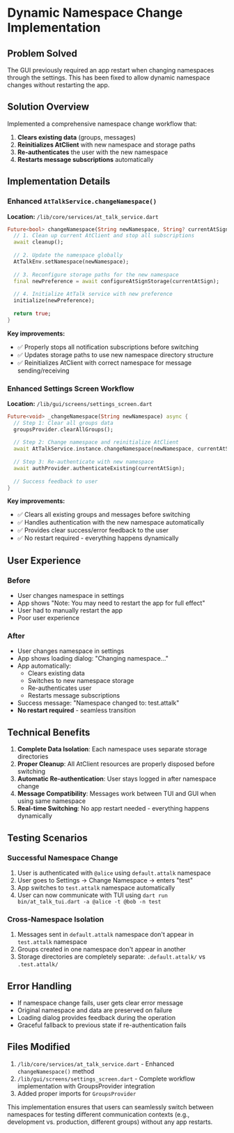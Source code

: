 # Dynamic Namespace Change Implementation

## Problem Solved
The GUI previously required an app restart when changing namespaces through the settings. This has been fixed to allow dynamic namespace changes without restarting the app.

## Solution Overview
Implemented a comprehensive namespace change workflow that:
1. **Clears existing data** (groups, messages)
2. **Reinitializes AtClient** with new namespace and storage paths
3. **Re-authenticates** the user with the new namespace
4. **Restarts message subscriptions** automatically

## Implementation Details

### Enhanced `AtTalkService.changeNamespace()`
**Location:** `/lib/core/services/at_talk_service.dart`

```dart
Future<bool> changeNamespace(String newNamespace, String? currentAtSign) async {
  // 1. Clean up current AtClient and stop all subscriptions
  await cleanup();
  
  // 2. Update the namespace globally
  AtTalkEnv.setNamespace(newNamespace);
  
  // 3. Reconfigure storage paths for the new namespace
  final newPreference = await configureAtSignStorage(currentAtSign);
  
  // 4. Initialize AtTalk service with new preference
  initialize(newPreference);
  
  return true;
}
```

**Key improvements:**
- ✅ Properly stops all notification subscriptions before switching
- ✅ Updates storage paths to use new namespace directory structure
- ✅ Reinitializes AtClient with correct namespace for message sending/receiving

### Enhanced Settings Screen Workflow
**Location:** `/lib/gui/screens/settings_screen.dart`

```dart
Future<void> _changeNamespace(String newNamespace) async {
  // Step 1: Clear all groups data
  groupsProvider.clearAllGroups();
  
  // Step 2: Change namespace and reinitialize AtClient
  await AtTalkService.instance.changeNamespace(newNamespace, currentAtSign);
  
  // Step 3: Re-authenticate with new namespace
  await authProvider.authenticateExisting(currentAtSign);
  
  // Success feedback to user
}
```

**Key improvements:**
- ✅ Clears all existing groups and messages before switching
- ✅ Handles authentication with the new namespace automatically
- ✅ Provides clear success/error feedback to the user
- ✅ No restart required - everything happens dynamically

## User Experience

### Before
- User changes namespace in settings
- App shows "Note: You may need to restart the app for full effect"
- User had to manually restart the app
- Poor user experience

### After
- User changes namespace in settings  
- App shows loading dialog: "Changing namespace..."
- App automatically:
  - Clears existing data
  - Switches to new namespace storage
  - Re-authenticates user
  - Restarts message subscriptions
- Success message: "Namespace changed to: test.attalk"
- **No restart required** - seamless transition

## Technical Benefits

1. **Complete Data Isolation**: Each namespace uses separate storage directories
2. **Proper Cleanup**: All AtClient resources are properly disposed before switching
3. **Automatic Re-authentication**: User stays logged in after namespace change
4. **Message Compatibility**: Messages work between TUI and GUI when using same namespace
5. **Real-time Switching**: No app restart needed - everything happens dynamically

## Testing Scenarios

### Successful Namespace Change
1. User is authenticated with `@alice` using `default.attalk` namespace
2. User goes to Settings → Change Namespace → enters "test"
3. App switches to `test.attalk` namespace automatically
4. User can now communicate with TUI using `dart run bin/at_talk_tui.dart -a @alice -t @bob -n test`

### Cross-Namespace Isolation
1. Messages sent in `default.attalk` namespace don't appear in `test.attalk` namespace
2. Groups created in one namespace don't appear in another
3. Storage directories are completely separate: `.default.attalk/` vs `.test.attalk/`

## Error Handling
- If namespace change fails, user gets clear error message
- Original namespace and data are preserved on failure
- Loading dialog provides feedback during the operation
- Graceful fallback to previous state if re-authentication fails

## Files Modified
1. `/lib/core/services/at_talk_service.dart` - Enhanced `changeNamespace()` method
2. `/lib/gui/screens/settings_screen.dart` - Complete workflow implementation with GroupsProvider integration
3. Added proper imports for `GroupsProvider`

This implementation ensures that users can seamlessly switch between namespaces for testing different communication contexts (e.g., development vs. production, different groups) without any app restarts.
